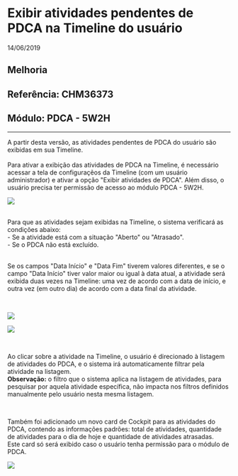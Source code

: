 # Exibir atividades pendentes de PDCA na Timeline do usuário
14/06/2019
## Melhoria
## Referência: CHM36373
## Módulo: PDCA - 5W2H
***

A partir desta versão, as atividades pendentes de PDCA do usuário são exibidas em sua Timeline.
<br /><br />
Para ativar a exibição das atividades de PDCA na Timeline, é necessário acessar a tela de configuraçẽos da Timeline (com um usuário administrador) e ativar a opção "Exibir atividades de PDCA". Além disso, o usuário precisa ter permissão de acesso ao módulo PDCA - 5W2H.

![]([PATH_IMG]/CHM36373_config_timeline_atividades_pdca.png)

<br />
Para que as atividades sejam exibidas na Timeline, o sistema verificará as condições abaixo: <br />
- Se a atividade está com a situação "Aberto" ou "Atrasado". <br />
- Se o PDCA não está excluído. <br />
<br />

Se os campos "Data Início" e "Data Fim" tiverem valores diferentes, e se o campo "Data Início" tiver valor maior ou igual à data atual, a atividade será exibida duas vezes na Timeline: uma vez de acordo com a data de início, e outra vez (em outro dia) de acordo com a data final da atividade.

<br />

![]([PATH_IMG]/CHM36373_pdca_atividade_exemplo.png)

![]([PATH_IMG]/CHM36373_pdca_atividade_exibicao_timeline.png)

<br />

Ao clicar sobre a atividade na Timeline, o usuário é direcionado à listagem de atividades do PDCA, e o sistema irá automaticamente filtrar pela atividade na listagem.
<br />
**Observação:** o filtro que o sistema aplica na listagem de atividades, para pesquisar por aquela atividade específica, não impacta nos filtros definidos manualmente pelo usuário nesta mesma listagem.

<br />

Também foi adicionado um novo card de Cockpit para as atividades do PDCA, contendo as informações padrões: total de atividades, quantidade de atividades para o dia de hoje e quantidade de atividades atrasadas.
<br />
Este card só será exibido caso o usuário tenha permissão para o módulo de PDCA.

![]([PATH_IMG]/CHM36373_card_cockpit_pdca.png)